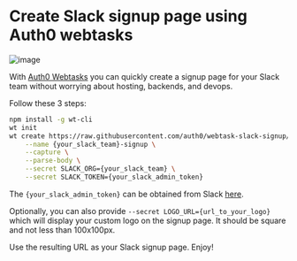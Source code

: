 Create Slack signup page using Auth0 webtasks
======

![image](https://cloud.githubusercontent.com/assets/3391028/20866792/4f930b42-ba14-11e6-94fc-18b1c7578137.png)


With [Auth0 Webtasks](https://webtask.io) you can quickly create a signup page for your Slack team without worrying about hosting, backends, and devops. 

Follow these 3 steps:

```bash
npm install -g wt-cli
wt init
wt create https://raw.githubusercontent.com/auth0/webtask-slack-signup/master/slack-invite.js \
    --name {your_slack_team}-signup \
    --capture \
    --parse-body \
    --secret SLACK_ORG={your_slack_team} \
    --secret SLACK_TOKEN={your_slack_admin_token}
```

The `{your_slack_admin_token}` can be obtained from Slack [here](https://api.slack.com/docs/oauth-test-tokens). 

Optionally, you can also provide `--secret LOGO_URL={url_to_your_logo}` which will display your custom logo on the signup page. It should be square and not less than 100x100px. 

Use the resulting URL as your Slack signup page. Enjoy!
